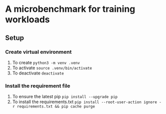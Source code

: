 # A microbenchmark for training workloads

## Setup
### Create virtual environment
1. To create `python3 -m venv .venv`
2. To activate `source .venv/bin/activate`
3. To deactivate `deactivate`

### Install the requirement file
1. To ensure the latest pip `pip install --upgrade pip`
2. To install the requirements.txt `pip install --root-user-action ignore -r requirements.txt && pip cache purge`
